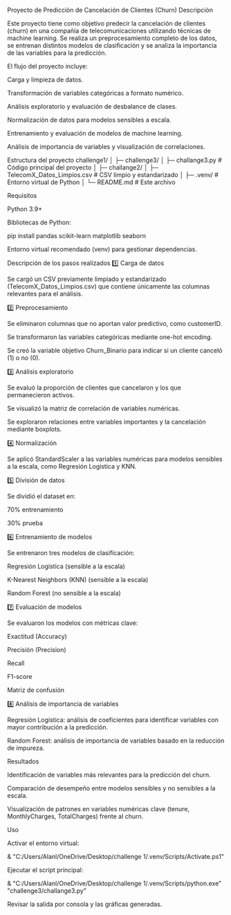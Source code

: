 Proyecto de Predicción de Cancelación de Clientes (Churn)
Descripción

Este proyecto tiene como objetivo predecir la cancelación de clientes (churn) en una compañía de telecomunicaciones utilizando técnicas de machine learning. Se realiza un preprocesamiento completo de los datos, se entrenan distintos modelos de clasificación y se analiza la importancia de las variables para la predicción.

El flujo del proyecto incluye:

Carga y limpieza de datos.

Transformación de variables categóricas a formato numérico.

Análisis exploratorio y evaluación de desbalance de clases.

Normalización de datos para modelos sensibles a escala.

Entrenamiento y evaluación de modelos de machine learning.

Análisis de importancia de variables y visualización de correlaciones.

Estructura del proyecto
challenge1/
│
├─ challenge3/
│   ├─ challange3.py            # Código principal del proyecto
│
├─ challange2/
│   ├─ TelecomX_Datos_Limpios.csv  # CSV limpio y estandarizado
│
├─ .venv/                       # Entorno virtual de Python
│
└─ README.md                     # Este archivo

Requisitos

Python 3.9+

Bibliotecas de Python:

pip install pandas scikit-learn matplotlib seaborn


Entorno virtual recomendado (venv) para gestionar dependencias.

Descripción de los pasos realizados
1️⃣ Carga de datos

Se cargó un CSV previamente limpiado y estandarizado (TelecomX_Datos_Limpios.csv) que contiene únicamente las columnas relevantes para el análisis.

2️⃣ Preprocesamiento

Se eliminaron columnas que no aportan valor predictivo, como customerID.

Se transformaron las variables categóricas mediante one-hot encoding.

Se creó la variable objetivo Churn_Binario para indicar si un cliente canceló (1) o no (0).

3️⃣ Análisis exploratorio

Se evaluó la proporción de clientes que cancelaron y los que permanecieron activos.

Se visualizó la matriz de correlación de variables numéricas.

Se exploraron relaciones entre variables importantes y la cancelación mediante boxplots.

4️⃣ Normalización

Se aplicó StandardScaler a las variables numéricas para modelos sensibles a la escala, como Regresión Logística y KNN.

5️⃣ División de datos

Se dividió el dataset en:

70% entrenamiento

30% prueba

6️⃣ Entrenamiento de modelos

Se entrenaron tres modelos de clasificación:

Regresión Logística (sensible a la escala)

K-Nearest Neighbors (KNN) (sensible a la escala)

Random Forest (no sensible a la escala)

7️⃣ Evaluación de modelos

Se evaluaron los modelos con métricas clave:

Exactitud (Accuracy)

Precisión (Precision)

Recall

F1-score

Matriz de confusión

8️⃣ Análisis de importancia de variables

Regresión Logística: análisis de coeficientes para identificar variables con mayor contribución a la predicción.

Random Forest: análisis de importancia de variables basado en la reducción de impureza.

Resultados

Identificación de variables más relevantes para la predicción del churn.

Comparación de desempeño entre modelos sensibles y no sensibles a la escala.

Visualización de patrones en variables numéricas clave (tenure, MonthlyCharges, TotalCharges) frente al churn.

Uso

Activar el entorno virtual:

& "C:/Users/Alanl/OneDrive/Desktop/challenge 1/.venv/Scripts/Activate.ps1"


Ejecutar el script principal:

& "C:/Users/Alanl/OneDrive/Desktop/challenge 1/.venv/Scripts/python.exe" "challenge3/challange3.py"


Revisar la salida por consola y las gráficas generadas.
